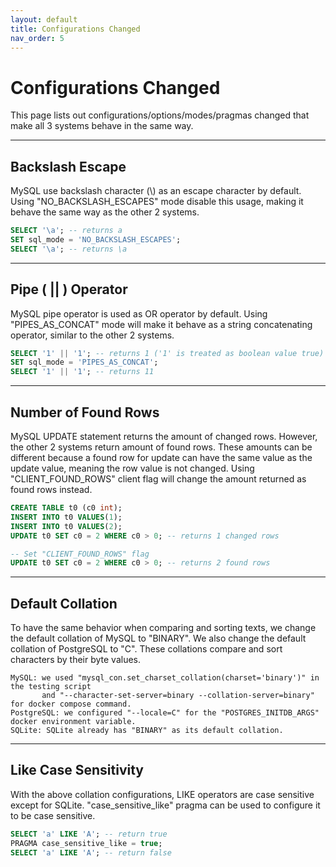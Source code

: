 ```yaml
---
layout: default
title: Configurations Changed
nav_order: 5
---
```


# Configurations Changed

This page lists out configurations/options/modes/pragmas changed that make all 3 systems behave in the same way.

---

## Backslash Escape
MySQL use backslash character (\\) as an escape character by default. Using "NO_BACKSLASH_ESCAPES" mode disable this usage, making it behave the same way as the other 2 systems. 
```sql
SELECT '\a'; -- returns a
SET sql_mode = 'NO_BACKSLASH_ESCAPES';
SELECT '\a'; -- returns \a
```

---

## Pipe ( || ) Operator
MySQL pipe operator is used as OR operator by default. Using "PIPES_AS_CONCAT" mode will make it behave as a string concatenating operator, similar to the other 2 systems.
```sql
SELECT '1' || '1'; -- returns 1 ('1' is treated as boolean value true)
SET sql_mode = 'PIPES_AS_CONCAT';
SELECT '1' || '1'; -- returns 11
```
---

## Number of Found Rows
MySQL UPDATE statement returns the amount of changed rows. However, the other 2 systems return amount of found rows. These amounts can be different because a found row for update can have the same value as the update value, meaning the row value is not changed. Using "CLIENT_FOUND_ROWS" client flag will change the amount returned as found rows instead.
```sql
CREATE TABLE t0 (c0 int);
INSERT INTO t0 VALUES(1);
INSERT INTO t0 VALUES(2);
UPDATE t0 SET c0 = 2 WHERE c0 > 0; -- returns 1 changed rows

-- Set "CLIENT_FOUND_ROWS" flag
UPDATE t0 SET c0 = 2 WHERE c0 > 0; -- returns 2 found rows
```

---

## Default  Collation
To have the same behavior when comparing and sorting texts, we change the default collation of MySQL to "BINARY". We also change the default collation of PostgreSQL to "C". These collations compare and sort characters by their byte values.
```
MySQL: we used "mysql_con.set_charset_collation(charset='binary')" in the testing script 
       and "--character-set-server=binary --collation-server=binary" for docker compose command.
PostgreSQL: we configured "--locale=C" for the "POSTGRES_INITDB_ARGS" docker environment variable.
SQLite: SQLite already has "BINARY" as its default collation.
```

---

## Like Case Sensitivity
With the above collation configurations, LIKE operators are case sensitive except for SQLite. "case_sensitive_like" pragma can be used to configure it to be case sensitive.
```sql
SELECT 'a' LIKE 'A'; -- return true
PRAGMA case_sensitive_like = true;
SELECT 'a' LIKE 'A'; -- return false
```



